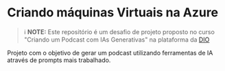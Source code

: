 # Criando máquinas Virtuais na Azure

 > ℹ️ **NOTE:**  Este repositório é um desafio de projeto proposto no curso "Criando um Podcast com IAs Generativas" na plataforma da [DIO](https://dio.me)

Projeto com o objetivo de gerar um podcast utilizando ferramentas de IA através de prompts mais trabalhado.
